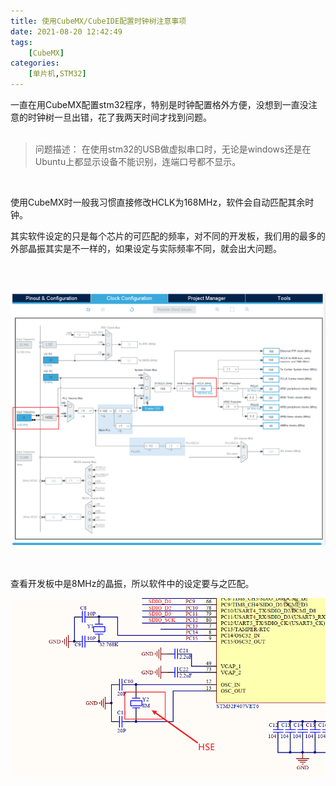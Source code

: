 ```yaml
---
title: 使用CubeMX/CubeIDE配置时钟树注意事项
date: 2021-08-20 12:42:49
tags: 
    [CubeMX] 
categories: 
    [单片机,STM32]
---
```



一直在用CubeMX配置stm32程序，特别是时钟配置格外方便，没想到一直没注意的时钟树一旦出错，花了我两天时间才找到问题。
</br>
</br>
> 问题描述：
> 在使用stm32的USB做虚拟串口时，无论是windows还是在Ubuntu上都显示设备不能识别，连端口号都不显示。
</br>

使用CubeMX时一般我习惯直接修改HCLK为168MHz，软件会自动匹配其余时钟。

其实软件设定的只是每个芯片的可匹配的频率，对不同的开发板，我们用的最多的外部晶振其实是不一样的，如果设定与实际频率不同，就会出大问题。

</br>
</br>

![01](../../images/使用CubeMX-CubeIDE配置时钟树注意事项/01.png)

</br>
</br>
查看开发板中是8MHz的晶振，所以软件中的设定要与之匹配。

![02](使用CubeMX-CubeIDE配置时钟树注意事项/02.png)

